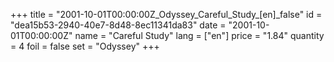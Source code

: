 +++
title = "2001-10-01T00:00:00Z_Odyssey_Careful_Study_[en]_false"
id = "dea15b53-2940-40e7-8d48-8ec11341da83"
date = "2001-10-01T00:00:00Z"
name = "Careful Study"
lang = ["en"]
price = "1.84"
quantity = 4
foil = false
set = "Odyssey"
+++
